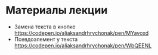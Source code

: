 # Материалы лекции

- Замена текста в кнопке https://codepen.io/aliaksandrhrychonak/pen/MYavoxd
- Псевдоэлемент у текста https://codepen.io/aliaksandrhrychonak/pen/WbQEENL